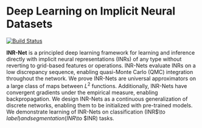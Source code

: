 # Deep Learning on Implicit Neural Datasets

[![Build Status](https://app.travis-ci.com/clintonjwang/inrnet.svg?token=VtxpFkfJv6myVXJHSmKW&branch=main)](https://app.travis-ci.com/clintonjwang/inrnet)

**INR-Net** is a principled deep learning framework for learning and inference directly with implicit neural representations (INRs) of any type without reverting to grid-based features or operations. INR-Nets evaluate INRs on a low discrepancy sequence, enabling quasi-Monte Carlo (QMC) integration throughout the network. We prove INR-Nets are universal approximators on a large class of maps between $L^2$ functions. Additionally, INR-Nets have convergent gradients under the empirical measure, enabling backpropagation. We design INR-Nets as a continuous generalization of discrete networks, enabling them to be initialized with pre-trained models. We demonstrate learning of INR-Nets on classification (INR$\to $label) and segmentation (INR$\to $INR) tasks.
